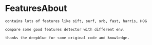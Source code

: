 # FeaturesAbout
	contains lots of features like sift, surf, orb, fast, harris, HOG

	compare some good features detector with different env.

	thanks the deepblue for some original code and knowledge.
